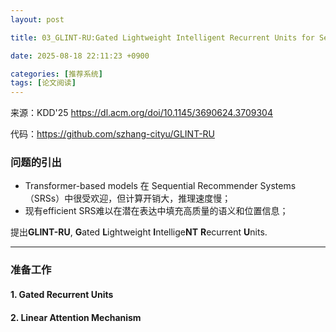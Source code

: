 ```yaml
---
layout: post

title: 03_GLINT-RU:Gated Lightweight Intelligent Recurrent Units for Sequential Recommender Systems

date: 2025-08-18 22:11:23 +0900

categories: [推荐系统]
tags: [论文阅读]
---
```




来源：KDD'25  https://dl.acm.org/doi/10.1145/3690624.3709304

代码：https://github.com/szhang-cityu/GLINT-RU

### 问题的引出

- Transformer-based models 在 Sequential Recommender Systems（SRSs）中很受欢迎，但计算开销大，推理速度慢；
- 现有efficient SRS难以在潜在表达中填充高质量的语义和位置信息；

提出**GLINT-RU**, **G**ated **L**ightweight **I**ntellige**NT** **R**ecurrent **U**nits.

****

### 准备工作

#### 1. Gated Recurrent Units



#### 2. Linear Attention Mechanism